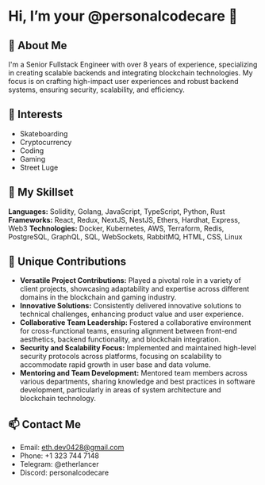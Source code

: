 # Hi, I’m your @personalcodecare 👋

## 🚀 About Me

I'm a Senior Fullstack Engineer with over 8 years of experience, specializing in creating scalable backends and integrating blockchain technologies. My focus is on crafting high-impact user experiences and robust backend systems, ensuring security, scalability, and efficiency.

## 👀 Interests

- Skateboarding
- Cryptocurrency
- Coding
- Gaming
- Street Luge

## 🔨 My Skillset

**Languages:** Solidity, Golang, JavaScript, TypeScript, Python, Rust  
**Frameworks:** React, Redux, NextJS, NestJS, Ethers, Hardhat, Express, Web3 
**Technologies:** Docker, Kubernetes, AWS, Terraform, Redis, PostgreSQL, GraphQL, SQL, WebSockets, RabbitMQ, HTML, CSS, Linux

## 🌟 Unique Contributions

- **Versatile Project Contributions:** Played a pivotal role in a variety of client projects, showcasing adaptability and expertise across different domains in the blockchain and gaming industry.
- **Innovative Solutions:** Consistently delivered innovative solutions to technical challenges, enhancing product value and user experience.
- **Collaborative Team Leadership:** Fostered a collaborative environment for cross-functional teams, ensuring alignment between front-end aesthetics, backend functionality, and blockchain integration.
- **Security and Scalability Focus:** Implemented and maintained high-level security protocols across platforms, focusing on scalability to accommodate rapid growth in user base and data volume.
- **Mentoring and Team Development:** Mentored team members across various departments, sharing knowledge and best practices in software development, particularly in areas of system architecture and blockchain technology.

## 📫 Contact Me

- Email: [eth.dev0428@gmail.com](mailto:eth.dev0428@gmail.com)
- Phone: +1 323 744 7148
- Telegram: @etherlancer
- Discord: personalcodecare
